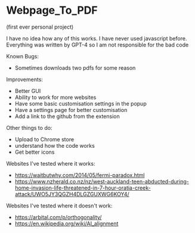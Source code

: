 ﻿# Webpage_To_PDF
(first ever personal project)

I have no idea how any of this works. I have never used javascript before.
Everything was written by GPT-4 so I am not responsible for the bad code


Known Bugs:
- Sometimes downloads two pdfs for some reason

Improvements:
- Better GUI
- Ability to work for more websites
- Have some basic customisation settings in the popup
- Have a settings page for better customisation
- Add a link to the github from the extension

Other things to do:
- Upload to Chrome store
- understand how the code works
- Get better icons


Websites I've tested where it works:
- https://waitbutwhy.com/2014/05/fermi-paradox.html
- https://www.nzherald.co.nz/nz/west-auckland-teen-abducted-during-home-invasion-life-threatened-in-7-hour-oratia-creek-attack/UWO5JY3QGZH4DLGZGUXWG6KOY4/

Websites I've tested where it doesn't work:
- https://arbital.com/p/orthogonality/
- https://en.wikipedia.org/wiki/AI_alignment